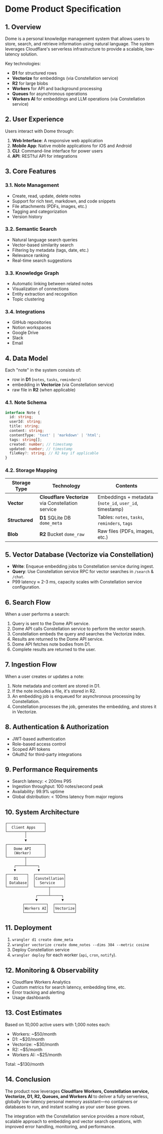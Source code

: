 # Dome Product Specification

## 1. Overview

Dome is a personal knowledge management system that allows users to store, search, and retrieve information using natural language. The system leverages Cloudflare's serverless infrastructure to provide a scalable, low-latency solution.

Key technologies:
  - **D1** for structured rows
  - **Vectorize** for embeddings (via Constellation service)
  - **R2** for large blobs
  - **Workers** for API and background processing
  - **Queues** for asynchronous operations
  - **Workers AI** for embeddings and LLM operations (via Constellation service)

## 2. User Experience

Users interact with Dome through:

1. **Web Interface**: A responsive web application
2. **Mobile App**: Native mobile applications for iOS and Android
3. **CLI**: Command-line interface for power users
4. **API**: RESTful API for integrations

## 3. Core Features

### 3.1. Note Management

- Create, read, update, delete notes
- Support for rich text, markdown, and code snippets
- File attachments (PDFs, images, etc.)
- Tagging and categorization
- Version history

### 3.2. Semantic Search

- Natural language search queries
- Vector-based similarity search
- Filtering by metadata (tags, date, etc.)
- Relevance ranking
- Real-time search suggestions

### 3.3. Knowledge Graph

- Automatic linking between related notes
- Visualization of connections
- Entity extraction and recognition
- Topic clustering

### 3.4. Integrations

- GitHub repositories
- Notion workspaces
- Google Drive
- Slack
- Email

## 4. Data Model

Each "note" in the system consists of:
   - row in **D1** (`notes`, `tasks`, `reminders`)
   - embedding in **Vectorize** (via Constellation service)
   - raw file in **R2** (when applicable)

### 4.1. Note Schema

```typescript
interface Note {
  id: string;
  userId: string;
  title: string;
  content: string;
  contentType: 'text' | 'markdown' | 'html';
  tags: string[];
  created: number; // timestamp
  updated: number; // timestamp
  fileKey?: string; // R2 key if applicable
}
```

### 4.2. Storage Mapping

| Storage Type | Technology                                       | Contents                                         |
| -------------- | ------------------------------------------------------- | ------------------------------------------------------- |
| **Vector**     | **Cloudflare Vectorize** via Constellation service | Embeddings + metadata (`note_id`, `user_id`, timestamp) |
| **Structured** | **D1** SQLite DB `dome_meta`                            | Tables: `notes`, `tasks`, `reminders`, `tags`           |
| **Blob**       | **R2** Bucket `dome_raw`                                | Raw files (PDFs, images, etc.)                          |

## 5. Vector Database (Vectorize via Constellation)

- **Write**: Enqueue embedding jobs to Constellation service during ingest.
- **Query**: Use Constellation service RPC for vector searches in `/search` & `/chat`.
- P99 latency ≈ 2-3 ms, capacity scales with Constellation service configuration.

## 6. Search Flow

When a user performs a search:

1. Query is sent to the Dome API service.
2. Dome API calls Constellation service to perform the vector search.
3. Constellation embeds the query and searches the Vectorize index.
4. Results are returned to the Dome API service.
5. Dome API fetches note bodies from D1.
6. Complete results are returned to the user.

## 7. Ingestion Flow

When a user creates or updates a note:

1. Note metadata and content are stored in D1.
2. If the note includes a file, it's stored in R2.
3. An embedding job is enqueued for asynchronous processing by Constellation.
4. Constellation processes the job, generates the embedding, and stores it in Vectorize.

## 8. Authentication & Authorization

- JWT-based authentication
- Role-based access control
- Scoped API tokens
- OAuth2 for third-party integrations

## 9. Performance Requirements

- Search latency: < 200ms P95
- Ingestion throughput: 100 notes/second peak
- Availability: 99.9% uptime
- Global distribution: < 100ms latency from major regions

## 10. System Architecture

```
┌─────────────────┐
│  Client Apps    │
└────────┬────────┘
         │
         ▼
┌─────────────────┐
│   Dome API      │
│   (Worker)      │
└────────┬────────┘
         │
    ┌────┴─────┐
    ▼          ▼
┌─────────┐  ┌─────────────┐
│   D1    │  │Constellation│
│ Database│  │  Service    │
└─────────┘  └──────┬──────┘
                    │
              ┌─────┴─────┐
              ▼           ▼
        ┌──────────┐  ┌─────────┐
        │Workers AI│  │Vectorize│
        └──────────┘  └─────────┘
```

## 11. Deployment

1. `wrangler d1 create dome_meta`
2. `wrangler vectorize create dome_notes --dims 384 --metric cosine`
3. Deploy Constellation service
4. `wrangler deploy` for each worker (`api`, `cron`, `notify`).

## 12. Monitoring & Observability

- Cloudflare Workers Analytics
- Custom metrics for search latency, embedding time, etc.
- Error tracking and alerting
- Usage dashboards

## 13. Cost Estimates

Based on 10,000 active users with 1,000 notes each:

- Workers: ~$50/month
- D1: ~$20/month
- Vectorize: ~$30/month
- R2: ~$5/month
- Workers AI: ~$25/month

Total: ~$130/month

## 14. Conclusion

The product now leverages **Cloudflare Workers, Constellation service, Vectorize, D1, R2, Queues, and Workers AI** to deliver a fully serverless, globally low-latency personal memory assistant—no containers or databases to run, and instant scaling as your user base grows.

The integration with the Constellation service provides a more robust, scalable approach to embedding and vector search operations, with improved error handling, monitoring, and performance.
